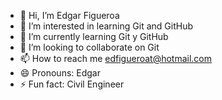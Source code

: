 - 👋 Hi, I’m Edgar Figueroa
- 👀 I’m interested in learning Git and GitHub
- 🌱 I’m currently learning Git y GitHub
- 💞️ I’m looking to collaborate on Git
- 📫 How to reach me edfigueroat@hotmail.com
- 😄 Pronouns: Edgar
- ⚡ Fun fact: Civil Engineer

<!---
Edorfito/Edorfito is a ✨ special ✨ repository because its `README.md` (this file) appears on your GitHub profile.
You can click the Preview link to take a look at your changes.
--->
